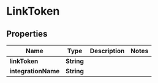 

# LinkToken


## Properties

Name | Type | Description | Notes
------------ | ------------- | ------------- | -------------
**linkToken** | **String** |  | 
**integrationName** | **String** |  | 



